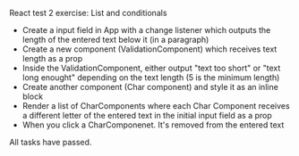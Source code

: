 React test 2 exercise: List and conditionals 

- Create a input field in App with a change listener which outputs the length of the entered text below it (in a paragraph)
- Create a new component (ValidationComponent) which receives text length as a prop
- Inside the ValidationComponent, either output "text too short" or "text long enought" depending on the text length (5 is the minimum length)
- Create another component (Char component) and style it as an inline block
- Render a list of CharComponents where each Char Component receives a different letter of the entered text in the initial input field as a prop
- When you click a CharComponenet. It's removed from the entered text 

All tasks have passed. 